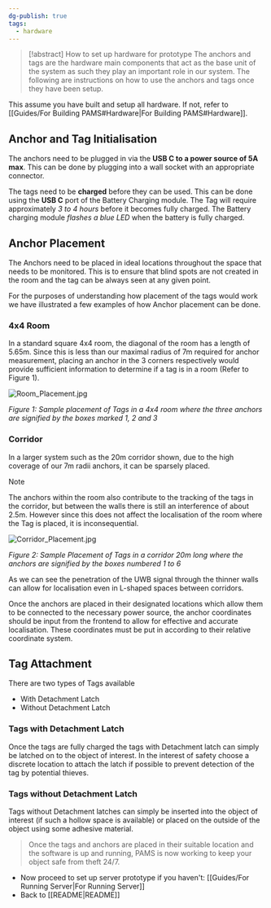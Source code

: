 ```yaml
---
dg-publish: true
tags:
  - hardware
---
```

> [!abstract] How to set up hardware for prototype
> The anchors and tags are the hardware main components that act as the base unit of the system as such they play an important role in our system. The following are instructions on how to use the anchors and tags once they have been setup.

This assume you have built and setup all hardware. If not, refer to [[Guides/For Building PAMS#Hardware\|For Building PAMS#Hardware]].
## Anchor and Tag Initialisation

The anchors need to be plugged in via the **USB C to a power source of 5A max**. This can be done by plugging into a wall socket with an appropriate connector.

The tags need to be **charged** before they can be used. This can be done using the **USB C** port of the Battery Charging module. The Tag will require approximately *3 to 4 hours* before it becomes fully charged. The Battery charging module *flashes a blue LED* when the battery is fully charged.

## Anchor Placement

The Anchors need to be placed in ideal locations throughout the space that needs to be monitored. This is to ensure that blind spots are not created in the room and the tag can be always seen at any given point.

For the purposes of understanding how placement of the tags would work we have illustrated a few examples of how Anchor placement can be done.

### 4x4 Room

In a standard square 4x4 room, the diagonal of the room has a length of 5.65m. Since this is less than our maximal radius of 7m required for anchor measurement, placing an anchor in the 3 corners respectively would provide sufficient information to determine if a tag is in a room (Refer to Figure 1).

![Room_Placement.jpg](/img/user/Attachments/hardware/Room_Placement.jpg)

*Figure 1: Sample placement of Tags in a 4x4 room where the three anchors are signified by the boxes marked 1, 2 and 3*

### Corridor

In a larger system such as the 20m corridor shown, due to the high coverage of our 7m radii anchors, it can be sparsely placed. 

> [!note]
> The anchors within the room also contribute to the tracking of the tags in the corridor, but between the walls there is still an interference of about 2.5m. However since this does not affect the localisation of the room where the Tag is placed, it is inconsequential.

![Corridor_Placement.jpg](/img/user/Attachments/hardware/Corridor_Placement.jpg)

*Figure 2: Sample Placement of Tags in a corridor 20m long where the anchors are signified by the boxes numbered 1 to 6*

As we can see the penetration of the UWB signal through the thinner walls can allow for localisation even in L-shaped spaces between corridors.

Once the anchors are placed in their designated locations which allow them to be connected to the necessary power source, the anchor coordinates should be input from the frontend to allow for effective and accurate localisation. These coordinates must be put in according to their relative coordinate system.

## Tag Attachment

There are two types of Tags available

- With Detachment Latch
- Without Detachment Latch

### Tags with Detachment Latch

Once the tags are fully charged the tags with Detachment latch can simply be latched on to the object of interest. In the interest of safety choose a discrete location to attach the latch if possible to prevent detection of the tag by potential thieves.

### Tags without Detachment Latch

Tags without Detachment latches can simply be inserted into the object of interest (if such a hollow space is available) or placed on the outside of the object using some adhesive material.

> Once the tags and anchors are placed in their suitable location and the software is up and running, PAMS is now working to keep your object safe from theft 24/7.

- Now proceed to set up server prototype if you haven't: [[Guides/For Running Server\|For Running Server]]
- Back to [[README\|README]]